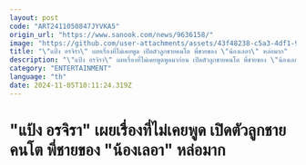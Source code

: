 ```yaml
---
layout: post
code: "ART2411050847JYVKA5"
origin_url: "https://www.sanook.com/news/9636158/"
image: "https://github.com/user-attachments/assets/43f48238-c5a3-4df1-9da6-c4db58c6d9e2"
title: "\"แป้ง อรจิรา\" เผยเรื่องที่ไม่เคยพูด เปิดตัวลูกชายคนโต พี่ชายของ \"น้องเลอา\" หล่อมาก"
description: "\"แป้ง อรจิรา\" เผยเรื่องที่ไม่เคยพูดพูดมาก่อน เปิดตัวลูกชายคนโต พี่ชายของ \"น้องเลอา\""
category: "ENTERTAINMENT"
language: "th"
date: 2024-11-05T10:11:24.319Z
---
```


# "แป้ง อรจิรา" เผยเรื่องที่ไม่เคยพูด เปิดตัวลูกชายคนโต พี่ชายของ "น้องเลอา" หล่อมาก